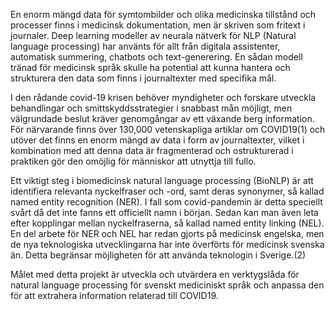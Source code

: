 En enorm mängd data för symtombilder och olika medicinska tillstånd och processer finns i medicinsk dokumentation, men är skriven som fritext i journaler. Deep learning modeller av neurala nätverk för NLP (Natural language processing) har använts för allt från digitala assistenter, automatisk summering, chatbots och text-generering. En sådan modell tränad för medicinsk språk skulle ha potential att kunna hantera och strukturera den data som finns i journaltexter med specifika mål.

I den rådande covid-19 krisen behöver myndigheter och forskare utveckla behandlingar och smittskyddsstrategier i snabbast mån möjligt, men välgrundade beslut kräver genomgångar av ett växande berg information. För närvarande finns över 130,000 vetenskapliga artiklar om COVID19(1) och utöver det finns en enorm mängd av data i form av journaltexter, vilket i kombination med att denna data är fragmenterad och ostrukturerad i praktiken gör den omöjlig för människor att utnyttja till fullo.

Ett viktigt steg i biomedicinsk natural language processing (BioNLP) är att identifiera relevanta nyckelfraser och -ord, samt deras synonymer, så kallad named entity recognition (NER). I fall som covid-pandemin är detta speciellt svårt då det inte fanns ett officiellt namn i början. Sedan kan man även leta efter kopplingar mellan nyckelfraserna, så kallad named entity linking (NEL). En del arbete för NER och NEL har redan gjorts på medicinsk engelska, men de nya teknologiska utvecklingarna har inte överförts för medicinsk svenska än. Detta begränsar möjligheten för att använda teknologin i Sverige.(2)

Målet med detta projekt är utveckla och utvärdera en verktygslåda för natural language processing för svenskt mediciniskt språk och anpassa den för att extrahera information relaterad till COVID19.